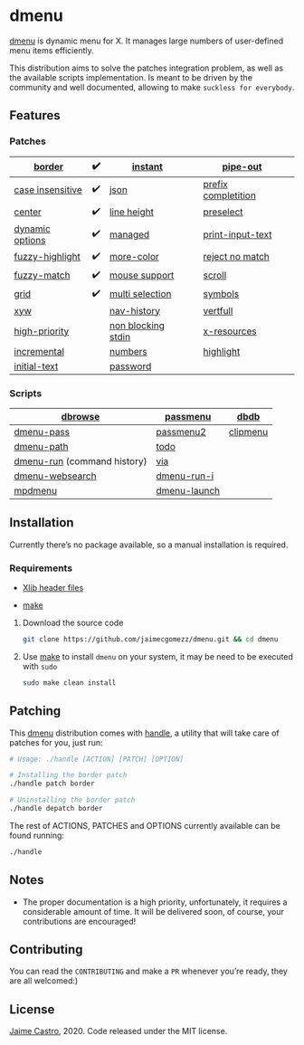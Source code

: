 # dmenu

[dmenu](https://tools.suckless.org/dmenu/) is dynamic menu for X. It manages large numbers of user-defined menu items efficiently.

This distribution aims to solve the patches integration problem, as well as the available scripts implementation. Is meant to be driven by the community and well documented, allowing to make `suckless for everybody`.



## Features

### Patches

| [border](https://tools.suckless.org/dmenu/patches/border/)   | ✔️    | [instant](https://tools.suckless.org/dmenu/patches/instant/) |      | [pipe-out](https://tools.suckless.org/dmenu/patches/pipeout/) |      |
| ------------------------------------------------------------ | ---- | ------------------------------------------------------------ | ---- | ------------------------------------------------------------ | ---- |
| [case insensitive](https://tools.suckless.org/dmenu/patches/case-insensitive/) | ✔️    | [json](https://tools.suckless.org/dmenu/patches/json/)       |      | [prefix completition](https://tools.suckless.org/dmenu/patches/prefix-completion/) |      |
| [center](https://tools.suckless.org/dmenu/patches/center/)   | ✔️    | [line height](https://tools.suckless.org/dmenu/patches/line-height/) |      | [preselect](https://tools.suckless.org/dmenu/patches/preselect/) |      |
| [dynamic options](https://tools.suckless.org/dmenu/patches/dynamicoptions/) | ✔️    | [managed](https://tools.suckless.org/dmenu/patches/managed/) |      | [print-input-text](https://tools.suckless.org/dmenu/patches/printinputtext/) |      |
| [fuzzy-highlight](https://tools.suckless.org/dmenu/patches/fuzzyhighlight/) | ✔️    | [more-color](https://tools.suckless.org/dmenu/patches/morecolor/) |      | [reject no match](https://tools.suckless.org/dmenu/patches/reject-no-match/) |      |
| [fuzzy-match](https://tools.suckless.org/dmenu/patches/fuzzymatch/) | ✔️    | [mouse support](https://tools.suckless.org/dmenu/patches/mouse-support/) |      | [scroll](https://tools.suckless.org/dmenu/patches/scroll/)   |      |
| [grid](https://tools.suckless.org/dmenu/patches/grid/)       | ✔️    | [multi selection](https://tools.suckless.org/dmenu/patches/multi-selection/) |      | [symbols](https://tools.suckless.org/dmenu/patches/symbols/) |      |
| [xyw](https://tools.suckless.org/dmenu/patches/xyw/)         |      | [nav-history](https://tools.suckless.org/dmenu/patches/navhistory/) |      | [vertfull](https://tools.suckless.org/dmenu/patches/vertfull/) |      |
| [high-priority](https://tools.suckless.org/dmenu/patches/highpriority/) |      | [non blocking stdin](https://tools.suckless.org/dmenu/patches/non_blocking_stdin/) |      | [x-resources](https://tools.suckless.org/dmenu/patches/xresources/) |      |
| [incremental](https://tools.suckless.org/dmenu/patches/incremental/) |      | [numbers](https://tools.suckless.org/dmenu/patches/numbers/) |      | [highlight](https://tools.suckless.org/dmenu/patches/highlight/) |      |
| [initial-text](https://tools.suckless.org/dmenu/patches/initialtext/) |      | [password](https://tools.suckless.org/dmenu/patches/password/) |      |                                                              |      |



### Scripts

| [dbrowse](https://github.com/clamiax/scripts/blob/master/src/dbrowse) | [passmenu](https://git.zx2c4.com/password-store/tree/contrib/dmenu/passmenu) | [dbdb](https://tools.suckless.org/dmenu/scripts/dbdb.sh) |
| ------------------------------------------------------------ | ------------------------------------------------------------ | -------------------------------------------------------- |
| [dmenu-pass](https://efe.kim/files/scripts/dmenu_pass)       | [passmenu2](https://tools.suckless.org/dmenu/scripts/passmenu2) | [clipmenu](https://github.com/cdown/clipmenu)            |
| [dmenu-path](https://github.com/ema/dotfiles/blob/master/bin/dmenu_path) | [todo](https://tools.suckless.org/dmenu/scripts/todo)        |                                                          |
| [dmenu-run](https://tools.suckless.org/dmenu/scripts/dmenu_run_with_command_history/) (command history) | [via](https://github.com/xalexalex/via)                      |                                                          |
| [dmenu-websearch](https://efe.kim/files/scripts/dmenu_websearch) | [dmenu-run-i](https://tools.suckless.org/dmenu/scripts/dmenu_run_i) |                                                          |
| [mpdmenu](https://github.com/cdown/mpdmenu/blob/master/mpdmenu) | [dmenu-launch](https://github.com/fsilveir/dmenu-launch)     |                                                          |




## Installation

Currently there’s no package available, so a manual installation is required.

### Requirements

- [Xlib header files](https://tronche.com/gui/x/xlib/introduction/header.html)

- [make](https://www.gnu.org/software/make/)

  


1. Download the source code

   ```sh
   git clone https://github.com/jaimecgomezz/dmenu.git && cd dmenu
   ```

2. Use [make](https://www.gnu.org/software/make/) to install `dmenu` on your system, it may be need to be executed with `sudo`

   ```sh
   sudo make clean install
   ```



## Patching

This [dmenu](https://tools.suckless.org/dmenu/) distribution comes with [handle](https://github.com/jaimecgomezz/dmenu/blob/master/handle), a utility that will take care of patches for you, just run:

```sh
# Usage: ./handle [ACTION] [PATCH] [OPTION]

# Installing the border patch
./handle patch border

# Uninstalling the border patch
./handle depatch border
```

The rest of ACTIONS, PATCHES and OPTIONS currently available can be found running:

```sh
./handle
```



## Notes

- The proper documentation is a high priority, unfortunately, it requires a considerable amount of time. It will be delivered soon, of course, your contributions are encouraged!




## Contributing

You can read the `CONTRIBUTING` and make a `PR` whenever you’re ready, they are all welcomed:)



## License

 [Jaime Castro](https://github.com/jaimecgomezz), 2020. Code released under the MIT license.


